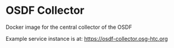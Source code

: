 # OSDF Collector

Docker image for the central collector of the OSDF

Example service instance is at: https://osdf-collector.osg-htc.org
